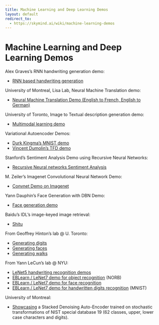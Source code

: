 ```yaml
---
title: Machine Learning and Deep Learning Demos
layout: default
redirect_to:
  - https://skymind.ai/wiki/machine-learning-demos
---
```


# Machine Learning and Deep Learning Demos

<p>Alex Graves’s RNN handwriting generation demo:</p>
<ul>
<li><a href="http://www.cs.toronto.edu/~graves/handwriting.html">RNN based handwriting generation</a></li>
</ul>
<p>University of Montreal, Lisa Lab, Neural Machine Translation demo:</p>
<ul>
<li><a href="http://lisa.iro.umontreal.ca/mt-demo">Neural Machine Translation Demo (English to French, English to German)</a></li>
</ul>
<p>University of Toronto, Image to Textual description generation demo:</p>
<ul>
<li><a href="http://deeplearning.cs.toronto.edu/i2t">Multimodal learning demo</a></li>
</ul>
<p>Variational Autoencoder Demos:</p>
<ul>
<li><a href="http://dpkingma.com/sgvb_mnist_demo/demo.html"><span style="line-height: 13px;">Durk Kingma&#8217;s MNIST demo</span></a></li>
<li><a href="http://vdumoulin.github.io/morphing_faces/">Vincent Dumolin&#8217;s TFD demo</a></li>
</ul>
<p>Stanford&#8217;s Sentiment Analysis Demo using Recursive Neural Networks:</p>
<ul>
<li><a href="http://nlp.stanford.edu/sentiment/">Recursive Neural networks Sentiment Analysis</a></li>
</ul>
<p>M. Zeiler&#8217;s Imagenet Convolutional Neural Network Demo:</p>
<ul>
<li><a href="http://horatio.cs.nyu.edu/">Convnet Demo on Imagenet</a></li>
</ul>
<p>Yann Dauphin&#8217;s Face Generation with DBN Demo:</p>
<ul>
<li><a href="http://npcontemplation.blogspot.ca/2012/02/machine-that-can-dream.html">Face generation demo</a></li>
</ul>
<div class="ajy">Baidu&#8217;s IDL&#8217;s image-keyed image retrieval:</div>
<ul>
<li><a href=" http://shitu.baidu.com/">Shitu</a></li>
</ul>
<p>From Geoffrey Hinton&#8217;s lab @ U. Toronto:</p>
<ul>
<li><a href="http://www.cs.toronto.edu/~hinton/digits.html">Generating digits</a></li>
<li><a href="http://www.cs.toronto.edu/~hinton/faces.html">Generating faces</a></li>
<li><a href="http://www.cs.toronto.edu/~gwtaylor/publications/nips2006mhmublv/videos/">Generating walks</a></li>
</ul>
<p>From Yann LeCun&#8217;s lab @ NYU:</p>
<ul>
<li><a href="http://yann.lecun.com/exdb/lenet/index.html">LeNet5 handwriting recognition demos</a></li>
<li><a href="http://eblearn.sourceforge.net/demos/norb/index.shtml">EBLearn / LeNet7 demo for object recognition</a> (NORB)</li>
<li><a href="http://eblearn.sourceforge.net/demos/facenet/facenet.shtml">EBLearn / LeNet7 demo for face recognition</a></li>
<li><a href="http://eblearn.sourceforge.net/demos/mnist/index.shtml">EBLearn / LeNet7 demo for handwritten digits recognition</a> (MNIST)</li>
</ul>
<p>University of Montreal:</p>
<ul>
<li><a href="http://deep.host22.com/ ">Showcasing</a> a Stacked Denoising Auto-Encoder trained on stochastic transformations of NIST special database 19 (62 classes, upper, lower case characters and digits).</li>
</ul>
